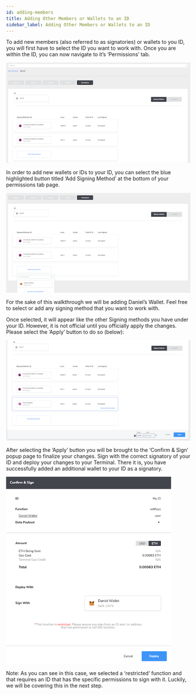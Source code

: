 ```yaml
---
id: adding-members
title: Adding Other Members or Wallets to an ID
sidebar_label: Adding Other Members or Wallets to an ID
---
```


To add new members (also referred to as signatories) or wallets to you ID, you will first have to select the ID you want to work with. Once you are within the ID, you can now navigate to it’s ‘Permissions’ tab. 

 ![login](assets/images/dAppTool/dAppToolb1.png)

In order to add new wallets or IDs to your ID, you can select the blue highlighted button titled ‘Add Signing Method’ at the bottom of your permissions tab page.

 ![login](assets/images/dAppTool/dAppToolb2.png)

 For the sake of this walkthrough we will be adding Daniel’s Wallet. Feel free to select or add any signing method that you want to work with. 

Once selected, it will appear like the other Signing methods you have under your ID. However, it is not official until you officially apply the changes. Please select the ‘Apply’ button to do so (below): 

 ![login](assets/images/dAppTool/dAppToolb3.png)

 After selecting the ‘Apply’ button you will be brought to the ‘Confirm & Sign’ popup page to finalize your changes. Sign with the correct signatory of your ID and deploy your changes to your Terminal. There it is, you have successfully added an additional wallet to your ID as a signatory.

  ![login](assets/images/dAppTool/dAppToolb4.png)

  Note: As you can see in this case, we selected a ‘restricted’ function and that requires an ID that has the specific permissions to sign with it. Luckily, we will be covering this in the next step.


